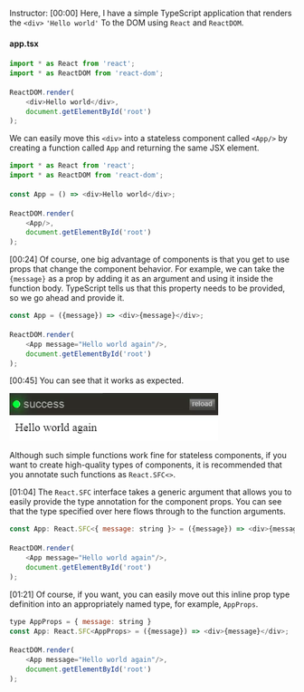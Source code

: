 Instructor: [00:00] Here, I have a simple TypeScript application that renders the `<div>` `'Hello world'` To the DOM using `React` and `ReactDOM`. 

#### app.tsx
```javascript
import * as React from 'react';
import * as ReactDOM from 'react-dom';

ReactDOM.render(
    <div>Hello world</div>,
    document.getElementById('root')
);
```

We can easily move this `<div>` into a stateless component called `<App/>` by creating a function called `App` and returning the same JSX element.

```javascript
import * as React from 'react';
import * as ReactDOM from 'react-dom';

const App = () => <div>Hello world</div>;

ReactDOM.render(
    <App/>,
    document.getElementById('root')
);
```

[00:24] Of course, one big advantage of components is that you get to use props that change the component behavior. For example, we can take the `{message}` as a prop by adding it as an argument and using it inside the function body. TypeScript tells us that this property needs to be provided, so we go ahead and provide it.

```javascript
const App = ({message}) => <div>{message}</div>;

ReactDOM.render(
    <App message="Hello world again"/>,
    document.getElementById('root')
);
```

[00:45] You can see that it works as expected. 

![Works as expected](../images/react-create-stateless-react-components-using-typescript-working-as-expected.png)

Although such simple functions work fine for stateless components, if you want to create high-quality types of components, it is recommended that you annotate such functions as `React.SFC<>`.

[01:04] The `React.SFC` interface takes a generic argument that allows you to easily provide the type annotation for the component props. You can see that the type specified over here flows through to the function arguments.

```javascript
const App: React.SFC<{ message: string }> = ({message}) => <div>{message}</div>;

ReactDOM.render(
    <App message="Hello world again"/>,
    document.getElementById('root')
);
```

[01:21] Of course, if you want, you can easily move out this inline prop type definition into an appropriately named type, for example, `AppProps`.

```javascript
type AppProps = { message: string }
const App: React.SFC<AppProps> = ({message}) => <div>{message}</div>;

ReactDOM.render(
    <App message="Hello world again"/>,
    document.getElementById('root')
);
```